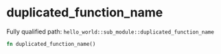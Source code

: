 # duplicated_function_name

Fully qualified path: `hello_world::sub_module::duplicated_function_name`

```rust
fn duplicated_function_name()
```

